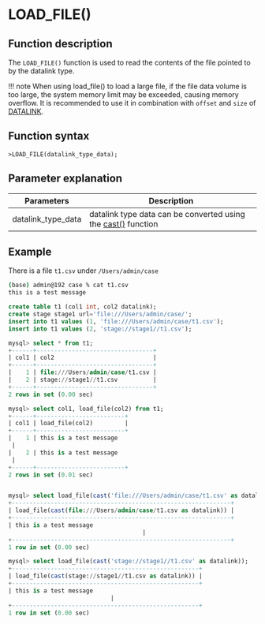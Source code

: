 # **LOAD_FILE()**

## **Function description**

The `LOAD_FILE()` function is used to read the contents of the file pointed to by the datalink type.

!!! note
    When using load_file() to load a large file, if the file data volume is too large, the system memory limit may be exceeded, causing memory overflow. It is recommended to use it in combination with `offset` and `size` of [DATALINK](../../Data-Types/datalink-type.md).

## **Function syntax**

```
>LOAD_FILE(datalink_type_data);
```

## **Parameter explanation**

| Parameters | Description |
| ----| ----|
| datalink_type_data | datalink type data can be converted using the [cast()](../../../Reference/Operators/operators/cast-functions-and-operators/cast/) function |

## Example

There is a file `t1.csv` under `/Users/admin/case`

```bash
(base) admin@192 case % cat t1.csv 
this is a test message
```

```sql
create table t1 (col1 int, col2 datalink);
create stage stage1 url='file:///Users/admin/case/';
insert into t1 values (1, 'file:///Users/admin/case/t1.csv');
insert into t1 values (2, 'stage://stage1//t1.csv');

mysql> select * from t1;
+------+---------------------------------+
| col1 | col2                            |
+------+---------------------------------+
|    1 | file:///Users/admin/case/t1.csv |
|    2 | stage://stage1//t1.csv          |
+------+---------------------------------+
2 rows in set (0.00 sec)

mysql> select col1, load_file(col2) from t1;
+------+-------------------------+
| col1 | load_file(col2)         |
+------+-------------------------+
|    1 | this is a test message
 |
|    2 | this is a test message
 |
+------+-------------------------+
2 rows in set (0.01 sec)


mysql> select load_file(cast('file:///Users/admin/case/t1.csv' as datalink));
+--------------------------------------------------------------+
| load_file(cast(file:///Users/admin/case/t1.csv as datalink)) |
+--------------------------------------------------------------+
| this is a test message
                                      |
+--------------------------------------------------------------+
1 row in set (0.00 sec)

mysql> select load_file(cast('stage://stage1//t1.csv' as datalink));
+-----------------------------------------------------+
| load_file(cast(stage://stage1//t1.csv as datalink)) |
+-----------------------------------------------------+
| this is a test message
                             |
+-----------------------------------------------------+
1 row in set (0.00 sec)
```